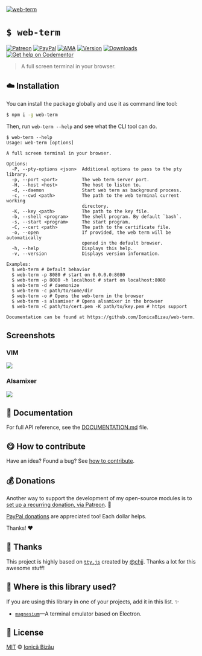 
[![web-term](http://i.imgur.com/3kMJhvc.png)](#)

# `$ web-term`

 [![Patreon](https://img.shields.io/badge/Support%20me%20on-Patreon-%23e6461a.svg)][patreon] [![PayPal](https://img.shields.io/badge/%24-paypal-f39c12.svg)][paypal-donations] [![AMA](https://img.shields.io/badge/ask%20me-anything-1abc9c.svg)](https://github.com/IonicaBizau/ama) [![Version](https://img.shields.io/npm/v/web-term.svg)](https://www.npmjs.com/package/web-term) [![Downloads](https://img.shields.io/npm/dt/web-term.svg)](https://www.npmjs.com/package/web-term) [![Get help on Codementor](https://cdn.codementor.io/badges/get_help_github.svg)](https://www.codementor.io/johnnyb?utm_source=github&utm_medium=button&utm_term=johnnyb&utm_campaign=github)

> A full screen terminal in your browser.

## :cloud: Installation

You can install the package globally and use it as command line tool:


```sh
$ npm i -g web-term
```


Then, run `web-term --help` and see what the CLI tool can do.


```
$ web-term --help
Usage: web-term [options]

A full screen terminal in your browser.

Options:
  -P, --pty-options <json>  Additional options to pass to the pty library.
  -p, --port <port>         The web term server port.
  -H, --host <host>         The host to listen to.
  -d, --daemon              Start web term as background process.
  -c, --cwd <path>          The path to the web terminal current working
                            directory.
  -K, --key <path>          The path to the key file.
  -b, --shell <program>     The shell program. By default `bash`.
  -s, --start <program>     The start program.
  -C, --cert <path>         The path to the certificate file.
  -o, --open                If provided, the web term will be automatically
                            opened in the default browser.
  -h, --help                Displays this help.
  -v, --version             Displays version information.

Examples:
  $ web-term # Default behavior
  $ web-term -p 8080 # start on 0.0.0.0:8080
  $ web-term -p 8080 -h localhost # start on localhost:8080
  $ web-term -d # daemonize
  $ web-term -c path/to/some/dir
  $ web-term -o # Opens the web-term in the browser
  $ web-term -s alsamixer # Opens alsamixer in the browser
  $ web-term -C path/to/cert.pem -K path/to/key.pem # https support

Documentation can be found at https://github.com/IonicaBizau/web-term.
```

## Screenshots
### VIM
![](http://i.imgur.com/49FTpfI.png)

### Alsamixer
![](http://i.imgur.com/rJbtLdi.jpg)


## :memo: Documentation

For full API reference, see the [DOCUMENTATION.md][docs] file.

## :yum: How to contribute
Have an idea? Found a bug? See [how to contribute][contributing].


## :moneybag: Donations

Another way to support the development of my open-source modules is
to [set up a recurring donation, via Patreon][patreon]. :rocket:

[PayPal donations][paypal-donations] are appreciated too! Each dollar helps.

Thanks! :heart:

## :cake: Thanks
This project is highly based on [`tty.js`](https://github.com/chjj/tty.js) created by [@chjj](https://github.com/chjj). Thanks a lot for this awesome stuff!

## :dizzy: Where is this library used?
If you are using this library in one of your projects, add it in this list. :sparkles:


 - [`magnesium`](https://github.com/IonicaBizau/magnesium#readme)—A terminal emulator based on Electron.

## :scroll: License

[MIT][license] © [Ionică Bizău][website]

[patreon]: https://www.patreon.com/ionicabizau
[paypal-donations]: https://www.paypal.com/cgi-bin/webscr?cmd=_s-xclick&hosted_button_id=RVXDDLKKLQRJW
[donate-now]: http://i.imgur.com/6cMbHOC.png


[license]: http://showalicense.com/?fullname=Ionic%C4%83%20Biz%C4%83u%20%3Cbizauionica%40gmail.com%3E%20(http%3A%2F%2Fionicabizau.net)&year=2012#license-mit

[website]: http://ionicabizau.net
[contributing]: /CONTRIBUTING.md
[docs]: /DOCUMENTATION.md
